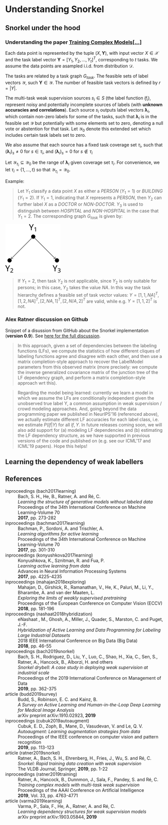 # Understanding Snorkel

## Snorkel under the hood

### Understanding the paper [Training Complex Models[...]](ratner2019training)

Each data point is represented by the tuple $(X, \mathbf{Y})$, with input vector $X\in \mathcal{X}$ and the task label vector $\mathbf{Y}=[Y_1, Y_2, \ldots, Y_t]^T$, corresponding to $t$ tasks. We assume the data points are asampled i.i.d. from distribution $\mathcal{D}$.

The tasks are related by a task graph $G_\mathit{task}$. The feasible sets of label vectors $\mathcal{Y}$, such $\mathbf{Y}\in\mathcal{Y}$. The number of feasible task vectors is defined by $r = |Y|$.

The multi-task weak supervision sources $s_i \in S$ (the label function $\mathit{lf}_i$), represent noisy and potentially incomplete sources of labels (with **unknown accuracies and correlations**). Each source $s_i$ outputs label vectors $\mathbf{\lambda}_i$, which contain non-zero labels for some of the tasks, such that $\mathbf{\lambda}_i$ is in the feasible set $\mathcal{Y}$ but potentially with some elements set to zero, denoting a null vote or abstention for that task. Let $\mathcal{Y_0}$ denote this extended set which includes certain task labels set to zero.

We also assume that each source has a fixed task coverage set $\tau_i$, such that $(\mathbf{\lambda}_i)_s\neq 0$ for $s\in\tau_i$, and $(\mathbf{\lambda}_i)_s=0$ for $s\notin\tau_i$

Let $\mathcal{Y}_{\tau_i}\subseteq\mathcal{Y_0}$  be the range of $\mathbf{\lambda}_i$ given coverage set $\tau_i$. For convenience, we let $\tau_i=\{1,\ldots,t\}$ so that $\mathcal{Y}_{\tau_i}=\mathcal{Y_0}$.

Example:

> Let $Y_1$ classify a data point $X$ as either a *PERSON* ($Y_1 = 1$) or *BUILDING* ($Y_1 = 2$). If $Y_1 = 1$, indicating that $X$ represents a *PERSON*, then $Y_2$ can further label $X$ as a *DOCTOR* or *NON-DOCTOR*. $Y_3$ is used to distinguish between *HOSPITAL* and *NON-HOSPITAL* in the case that $Y_1=2$. The corresponding graph $G_\mathit{task}$ is given by:

![](img/example_snorkel.svg)

> If $Y_1=2$, then task $Y_2$ is not applicable, since $Y_2$ is only suitable for persons; in this case, $Y_2$ takes the value *NA*. In this way the task hierarchy defines a feasible set of task vector values: $Y = [1, 1, \mathit{NA}]^T, [1, 2, \mathit{NA}]^T, [2, \mathit{NA}, 1]^T , [2, N/A, 2]^T$ are valid, while e.g. $Y = [1, 1, 2]^T$ is not.

### Alex Ratner discussion on Github

Snippet of a disussion from GitHub about the Snorkel implementation (**version 0.9**). See [here for the full discussion](https://github.com/snorkel-team/snorkel/issues/1462).

> In this approach, given a set of dependencies between the labeling functions (LFs), we compute the statistics of how different cliques of labeling functions agree and disagree with each other, and then use a matrix completion-style approach to recover the LabelModel parameters from this observed matrix (more precisely: we compute the inverse generalized covariance matrix of the junction tree of the LF dependency graph, and perform a matrix completion-style approach wrt this).

> Regarding the model being learned: currently we learn a model in which we assume the LFs are conditionally independent given the unobserved true label Y, a common assumption in weak supervision / crowd modeling approaches. And, going beyond the data programming paper we published in NeurIPS'16 (referenced above), we actually estimate different LF accuracies for each label class, i.e. we estimate $P(\mathit{lf} | Y)$ for all $\mathit{lf}, Y$. In future releases coming soon, we will also add support for (a) modeling LF dependencies and (b) estimating the LF dependency structure, as we have supported in previous versions of the code and published on (e.g. see our ICML'17 and ICML'19 papers). Hope this helps!

## Learning the dependency of weak labellers

## References

<dt>inproceedings <a name="bach2017learning">(bach2017learning)</a></dt>
<dd>Bach, S. H., He, B., Ratner, A. and R&eacute;, C.</dd>
<dd><i>Learning the structure of generative models without labeled data</i></dd>
<dd>Proceedings of the 34th International Conference on Machine Learning-Volume 70</dd>
<dd><b>2017</b>, pp. 273-282</dd>

<dt>inproceedings <a name="bachman2017learning">(bachman2017learning)</a></dt>
<dd>Bachman, P., Sordoni, A. and Trischler, A.</dd>
<dd><i>Learning algorithms for active learning</i></dd>
<dd>Proceedings of the 34th International Conference on Machine Learning-Volume 70</dd>
<dd><b>2017</b>, pp. 301-310</dd>

<dt>inproceedings <a name="konyushkova2017learning">(konyushkova2017learning)</a></dt>
<dd>Konyushkova, K., Sznitman, R. and Fua, P.</dd>
<dd><i>Learning active learning from data</i></dd>
<dd>Advances in Neural Information Processing Systems</dd>
<dd><b>2017</b>, pp. 4225-4235</dd>

<dt>inproceedings <a name="mahajan2018exploring">(mahajan2018exploring)</a></dt>
<dd>Mahajan, D., Girshick, R., Ramanathan, V., He, K., Paluri, M., Li, Y., Bharambe, A. and van der Maaten, L.</dd>
<dd><i>Exploring the limits of weakly supervised pretraining</i></dd>
<dd>Proceedings of the European Conference on Computer Vision (ECCV)</dd>
<dd><b>2018</b>, pp. 181-196</dd>

<dt>inproceedings <a name="nashaat2018hybridization">(nashaat2018hybridization)</a></dt>
<dd>eNashaat , M., Ghosh, A., Miller, J., Quader, S., Marston, C. and Puget, J.-F.</dd>
<dd><i>Hybridization of Active Learning and Data Programming for Labeling Large Industrial Datasets</i></dd>
<dd>2018 IEEE International Conference on Big Data (Big Data)</dd>
<dd><b>2018</b>, pp. 46-55</dd>

<dt>inproceedings <a name="bach2019snorkel">(bach2019snorkel)</a></dt>
<dd>Bach, S. H., Rodriguez, D., Liu, Y., Luo, C., Shao, H., Xia, C., Sen, S., Ratner, A., Hancock, B., Alborzi, H. and others</dd>
<dd><i>Snorkel drybell: A case study in deploying weak supervision at industrial scale</i></dd>
<dd>Proceedings of the 2019 International Conference on Management of Data</dd>
<dd><b>2019</b>, pp. 362-375</dd>

<dt>article <a name="budd2019survey">(budd2019survey)</a></dt>
<dd>Budd, S., Robinson, E. C. and Kainz, B.</dd>
<dd><i>A Survey on Active Learning and Human-in-the-Loop Deep Learning for Medical Image Analysis</i></dd>
<dd>arXiv preprint arXiv:1910.02923, <b>2019</b></dd>

<dt>inproceedings <a name="cubuk2019autoaugment">(cubuk2019autoaugment)</a></dt>
<dd>Cubuk, E. D., Zoph, B., Mane, D., Vasudevan, V. and Le, Q. V.</dd>
<dd><i>Autoaugment: Learning augmentation strategies from data</i></dd>
<dd>Proceedings of the IEEE conference on computer vision and pattern recognition</dd>
<dd><b>2019</b>, pp. 113-123</dd>

<dt>article <a name="ratner2019snorkel">(ratner2019snorkel)</a></dt>
<dd>Ratner, A., Bach, S. H., Ehrenberg, H., Fries, J., Wu, S. and R&eacute;, C.</dd>
<dd><i>Snorkel: Rapid training data creation with weak supervision</i></dd>
<dd>The VLDB Journal, Springer, <b>2019</b>, pp. 1-22</dd>

<dt>inproceedings <a name="ratner2019training">(ratner2019training)</a></dt>
<dd>Ratner, A., Hancock, B., Dunnmon, J., Sala, F., Pandey, S. and R&eacute;, C.</dd>
<dd><i>Training complex models with multi-task weak supervision</i></dd>
<dd>Proceedings of the AAAI Conference on Artificial Intelligence</dd>
<dd><b>2019</b>, Vol. 33, pp. 4763-4771</dd>

<dt>article <a name="varma2019learning">(varma2019learning)</a></dt>
<dd>Varma, P., Sala, F., He, A., Ratner, A. and R&eacute;, C.</dd>
<dd><i>Learning dependency structures for weak supervision models</i></dd>
<dd>arXiv preprint arXiv:1903.05844, <b>2019</b></dd>